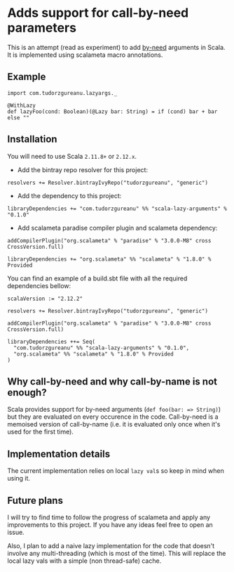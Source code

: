 # Adds support for call-by-need parameters

This is an attempt (read as experiment) to add [by-need](https://en.wikipedia.org/wiki/Evaluation_strategy#Call_by_need) arguments in Scala. It is implemented using scalameta macro annotations.

## Example

```
import com.tudorzgureanu.lazyargs._

@WithLazy
def lazyFoo(cond: Boolean)(@Lazy bar: String) = if (cond) bar + bar else ""
```

## Installation

You will need to use Scala `2.11.8+` or `2.12.x`.

- Add the bintray repo resolver for this project:
```
resolvers += Resolver.bintrayIvyRepo("tudorzgureanu", "generic")
```

- Add the dependency to this project:
```
libraryDependencies += "com.tudorzgureanu" %% "scala-lazy-arguments" % "0.1.0"
```

- Add scalameta paradise compiler plugin and scalameta dependency:
```
addCompilerPlugin("org.scalameta" % "paradise" % "3.0.0-M8" cross CrossVersion.full)

libraryDependencies += "org.scalameta" %% "scalameta" % "1.8.0" % Provided
```

You can find an example of a build.sbt file with all the required dependencies bellow:

```
scalaVersion := "2.12.2"

resolvers += Resolver.bintrayIvyRepo("tudorzgureanu", "generic")

addCompilerPlugin("org.scalameta" % "paradise" % "3.0.0-M8" cross CrossVersion.full)

libraryDependencies ++= Seq(
  "com.tudorzgureanu" %% "scala-lazy-arguments" % "0.1.0",
  "org.scalameta" %% "scalameta" % "1.8.0" % Provided
)
```

## Why call-by-need and why call-by-name is not enough?

Scala provides support for by-need arguments (`def foo(bar: => String)`) but they are evaluated on every occurence in the code. Call-by-need is a memoised version of call-by-name (i.e. it is evaluated only once when it's used for the first time).

## Implementation details

The current implementation relies on local `lazy val`s so keep in mind when using it.

## Future plans

I will try to find time to follow the progress of scalameta and apply any improvements to this project. If you have any ideas feel free to open an issue.

Also, I plan to add a naive lazy implementation for the code that doesn't involve any multi-threading (which is most of the time). This will replace the local lazy vals with a simple (non thread-safe) cache.

